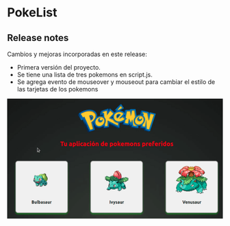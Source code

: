 # PokeList

## Release notes
Cambios y mejoras incorporadas en este release:
- Primera versión del proyecto.
- Se tiene una lista de tres pokemons en script.js.
- Se agrega evento de mouseover y mouseout para cambiar el estilo de las tarjetas de los pokemons

![pokegif](pokelist.gif)

